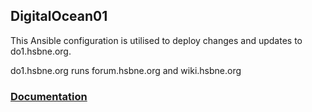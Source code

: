 ## DigitalOcean01

This Ansible configuration is utilised to deploy changes and updates to do1.hsbne.org.

do1.hsbne.org runs forum.hsbne.org and wiki.hsbne.org

### [Documentation](http://wiki.hsbne.org/Infrastructure)



